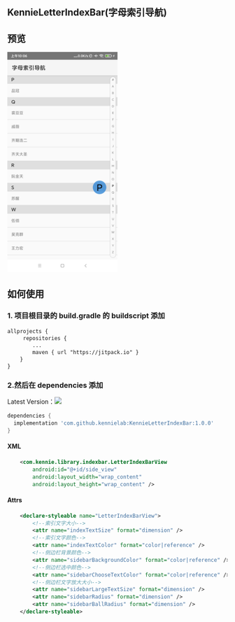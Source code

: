 ## KennieLetterIndexBar(字母索引导航)

## 预览

<img src="./resources/screenshots/screenshot_01.jpg" width="50%"/>


## 如何使用

### 1. 项目根目录的 build.gradle 的 buildscript 添加
```
allprojects {
     repositories {
        ...
        maven { url "https://jitpack.io" }
    }
}
```

### 2.然后在 dependencies 添加 

Latest Version：[![](https://jitpack.io/v/kennielab/KennieLetterIndexBar.svg)](https://jitpack.io/#kennielab/KennieLetterIndexBar)

```gradle
dependencies {
  implementation 'com.github.kennielab:KennieLetterIndexBar:1.0.0'
}
```
#### XML
```xml
    <com.kennie.library.indexbar.LetterIndexBarView
        android:id="@+id/side_view"
        android:layout_width="wrap_content"
        android:layout_height="wrap_content" />
```
#### Attrs
```xml
    <declare-styleable name="LetterIndexBarView">
        <!--索引文字大小-->
        <attr name="indexTextSize" format="dimension" />
        <!--索引文字颜色-->
        <attr name="indexTextColor" format="color|reference" />
        <!--侧边栏背景颜色-->
        <attr name="sidebarBackgroundColor" format="color|reference" />
        <!--侧边栏选中颜色-->
        <attr name="sidebarChooseTextColor" format="color|reference" />
        <!--侧边栏文字放大大小-->
        <attr name="sidebarLargeTextSize" format="dimension" />
        <attr name="sidebarRadius" format="dimension" />
        <attr name="sidebarBallRadius" format="dimension" />
    </declare-styleable>
```


